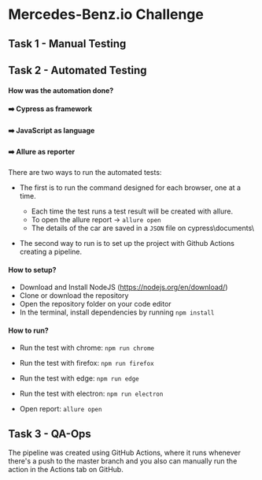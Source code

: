 # Mercedes-Benz.io Challenge

## Task 1 - Manual Testing

## Task 2 - Automated Testing

#### How was the automation done?

#### ➡️ Cypress as framework

#### ➡️ JavaScript as language

#### ➡️ Allure as reporter

There are two ways to run the automated tests:

- The first is to run the command designed for each browser, one at a time.

  - Each time the test runs a test result will be created with allure.
  - To open the allure report -> `allure open`
  - The details of the car are saved in a `JSON` file on cypress\documents\

- The second way to run is to set up the project with Github Actions creating a pipeline.

#### How to setup?

- Download and Install NodeJS (https://nodejs.org/en/download/)
- Clone or download the repository
- Open the repository folder on your code editor
- In the terminal, install dependencies by running `npm install`

#### How to run?

- Run the test with chrome: `npm run chrome`

- Run the test with firefox: `npm run firefox`

- Run the test with edge: `npm run edge`

- Run the test with electron: `npm run electron`

- Open report: `allure open`

## Task 3 - QA-Ops

The pipeline was created using GitHub Actions, where it runs whenever there's a push to the master branch and you also can manually run the action in the Actions tab on GitHub.
